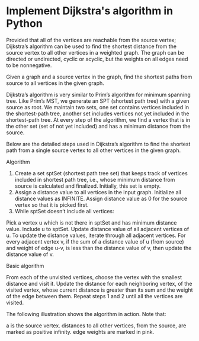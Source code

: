 # Implement Dijkstra's algorithm in Python

Provided that all of the vertices are reachable from the source vertex; Dijkstra’s algorithm can be used to find the shortest distance from the source vertex to all other vertices in a weighted graph. The graph can be directed or undirected, cyclic or acyclic, but the weights on all edges need to be nonnegative.

Given a graph and a source vertex in the graph, find the shortest paths from source to all vertices in the given graph.

Dijkstra’s algorithm is very similar to Prim’s algorithm for minimum spanning tree. Like Prim’s MST, we generate an SPT (shortest path tree) with a given source as root. We maintain two sets, one set contains vertices included in the shortest-path tree, another set includes vertices not yet included in the shortest-path tree. At every step of the algorithm, we find a vertex that is in the other set (set of not yet included) and has a minimum distance from the source.

Below are the detailed steps used in Dijkstra’s algorithm to find the shortest path from a single source vertex to all other vertices in the given graph. 

Algorithm 
1) Create a set sptSet (shortest path tree set) that keeps track of vertices included in shortest path tree, i.e., whose minimum distance from source is calculated and finalized. Initially, this set is empty. 
2) Assign a distance value to all vertices in the input graph. Initialize all distance values as INFINITE. Assign distance value as 0 for the source vertex so that it is picked first. 
3) While sptSet doesn’t include all vertices: 

Pick a vertex u which is not there in sptSet and has minimum distance value. 
Include u to sptSet. 
Update distance value of all adjacent vertices of u. To update the distance values, iterate through all adjacent vertices. For every adjacent vertex v, if the sum of a distance value of u (from source) and weight of edge u-v, is less than the distance value of v, then update the distance value of v.  

Basic algorithm

From each of the unvisited vertices, choose the vertex with the smallest distance and visit it.
Update the distance for each neighboring vertex, of the visited vertex, whose current distance is greater than its sum and the weight of the edge between them.
Repeat steps 1 and 2 until all the vertices are visited.

The following illustration shows the algorithm in action. Note that:

a is the source vertex.
distances to all other vertices, from the source, are marked as positive infinity.
edge weights are marked in pink.
